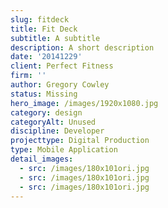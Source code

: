 ```yaml
---
slug: fitdeck
title: Fit Deck
subtitle: A subtitle
description: A short description
date: '20141229'
client: Perfect Fitness
firm: ''
author: Gregory Cowley
status: Missing
hero_image: /images/1920x1080.jpg
category: design
categoryAlt: Unused
discipline: Developer
projecttype: Digital Production
type: Mobile Application
detail_images:
  - src: /images/180x101ori.jpg
  - src: /images/180x101ori.jpg
  - src: /images/180x101ori.jpg
---
```


